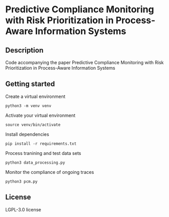 # Predictive Compliance Monitoring with Risk Prioritization in Process-Aware Information Systems

## Description
Code accompanying the paper Predictive Compliance Monitoring with Risk Prioritization in Process-Aware Information Systems

## Getting started

Create a virtual environment
```
python3 -m venv venv
```

Activate your virtual environment
```
source venv/bin/activate
```

Install dependencies
```
pip install -r requirements.txt
```

Process tranining and test data sets
```
python3 data_processing.py
```

Monitor the compliance of ongoing traces
```
python3 pcm.py
```


## License
LGPL-3.0 license
